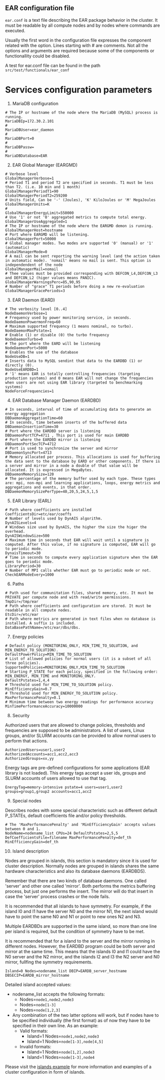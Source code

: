 EAR configuration file
----------------------
`ear.conf` is a text file describing the EAR package behavior in the cluster. It must be readable by all compute nodes and by nodes where commands are executed.

Usually the first word in the configuration file expresses the component related with the option. Lines starting with # are comments. Not all the options and arguments are required because some of the components or functionallity could be disabled.

A test for ear.conf file can be found in the path `src/test/functionals/ear_conf`

# Services configuration parameters

1) MariaDB configuration

```
# The IP or hostname of the node where the MariaDB (MySQL) process is running.
MariaDBIp=172.30.2.101
#
MariaDBUser=ear_daemon
#
MariaDBPort=0
#
MariaDBPassw=
#
MariaDBDatabase=EAR
```

2) EAR Global Manager (EARGMD)

```
# Verbose level
GlobalManagerVerbose=1
# Period T1 and period T2 are specified in seconds. T1 must be less than T2. (i.e. 10 min and 1 month)
GlobalManagerPeriodT1=90
GlobalManagerPeriodT2=259200
# Units field, Can be '-' (Joules), 'K' KiloJoules or 'M' MegaJoules
GlobalManagerUnits=K
#
GlobalManagerEnergyLimit=550000
# Use '1' or not '0' aggregated metrics to compute total energy.
GlobalManagerUseAggregated=1
# The IP or hostname of the node where the EARGMD demon is running.
GlobalManagerHost=hostname
# Port where EARGMD will be listening.
GlobalManagerPort=50000
# Global manager modes. Two modes are supported '0' (manual) or '1' (automatic)
GlobalManagerMode=0
# A mail can be sent reporting the warning level (and the action taken in automatic mode). 'nomail' means no mail is sent. This option is independendent of the node
GlobalManagerMail=nomail
# Thee values must be provided corresponding with DEFCON_L4,DEFCON_L3 and DEFCON_L2 (higer values means PANIC).
GlobalManagerWarningsPerc=85,90,95
# Number of "grace" T1 periods before doing a new re-evaluation
GlobalManagerGracePeriods=3
```

3) EAR Daemon (EARD)

```
# The verbosity level [0..4]
NodeDaemonVerbose=1
# Frequency used by power monitoring service, in seconds.
NodeDaemonPowermonFreq=60
# Maximum supported frequency (1 means nominal, no turbo).
NodeDaemonMaxPstate=1
# Enable (1) or disable (0) the turbo frequency
NodeDaemonTurbo=0
# The port where the EARD will be listening
NodeDaemonPort=5000
# Enables the use of the database
NodeUseDB=1
# Inserts data to MySQL sendint that data to the EARDBD (1) or directly (0).
NodeUseEARDBD=1
# '1' means EAR is totally controlling frequencies (targeting production systems) and 0 means EAR will not change the frequencies when users are not using EAR library (targeted to benchmarking systems)
NodeForceFrequencies=1
```

4) EAR Database Manager Daemon (EARDBD)

```
# In seconds, interval of time of accumulating data to generate an energy aggregation
DBDaemonAggregationTime=60
# In seconds, time between inserts of the buffered data
DBDaemonInsertionTime=30
# Port where the EARDBD server is listening
DBDaemonPortTCP=4711 , This port is used for main EARDBD
# Port where the EARDBD mirror is listening
DBDaemonPortSecTCP=4712
# Port is used to synchronize the server and mirror
DBDaemonSyncPort=4713
# Memory allocated per process. This allocations is used for buffering the data sent to the database by EARD or other components. If there is a server and mirror in a node a double of that value will be allocated. It is expressed in MegaBytes.
DBDaemonMemorySize=120
# The percentage of the memory buffer used by each type. These types are: mpi, non-mpi and learning applications, loops, energy metrics and aggregations and events, in that order.
DBDaemonMemorySizePerType=40,20,5,24,5,1,5
```

5) EAR Library (EARL)

```
# Path where coefficients are installed
CoefficientsDir=etc/ear/coeffs
# Number of levels used by DynAIS algorithm.
DynAISLevels=4
# Windows size used by DynAIS, the higher the size the higer the overhead.
DynAISWindowSize=500
# Maximum time in seconds that EAR will wait until a signature is computed. After this value, if no signature is computed, EAR will go to periodic mode.
DynaisTimeout=30
# Time in seconds to compute every application signature when the EAR goes to periodic mode.
LibraryPeriod=30
# Number of MPI calls whether EAR must go to periodic mode or not.
CheckEARModeEvery=1000
```

6) Paths

```
# Path used for communitation files, shared memory, etc. It must be PRIVATE per compute node and with read/write permissions.
TmpDir=/tmp/ear
# Path where coefficients and configuration are stored. It must be readable in all compute nodes.
EtcDir=/etc/ear
# Path where metrics are generated in text files when no database is installed. A suffix is included.
DataBasePathName=/etc/ear/dbs/dbs.
```

7) Energy policies

```
# Default policy (MONITORING_ONLY, MIN_TIME_TO_SOLUTION, and MIN_ENERGY_TO_SOLUTION).
DefaultPowerPolicy=MIN_TIME_TO_SOLUTION
# List of allowed policies for normal users (it is a subset of all three policies).
SupportedPolicies=MONITORING_ONLY,MIN_TIME_TO_SOLUTION
# Starting P_STATE for each policy, specified in the following order: MIN_ENERGY, MIN_TIME and MONITORING_ONLY.
DefaultPstates=1,4,4
# Threshold used for MIN_TIME_TO_SOLUTION policy.
MinEfficiencyGain=0.7
# Threshold used for MIN_ENERGY_TO_SOLUTION policy.
MaxPerformancePenalty=0.1
# Minimum time between two energy readings for performance accuracy
MinTimePerformanceAccuracy=10000000
```

8) Security

Authorized users that are allowed to change policies, thresholds and frequencies are supposed to be administrators. A list of users, Linux groups, and/or SLURM accounts can be provided to allow normal users to perform that actions.

```
AuthorizedUsers=user1,user2
AuthorizedAccounts=acc1,acc2,acc3
AuthorizedGroups=xx,yy
```

Energy tags are pre-defined configurations for some applications (EAR library is not loaded). This energy tags accept a user ids, groups and SLURM accounts of users allowed to use that tag.

```
EnergyTag=memory-intensive pstate=4 users=user1,user2 groups=group1,group2 accounts=acc1,acc2
```

9) Special nodes

Describes nodes with some special characteristic such as different default P_STATEs, default coefficients file and/or policy thresholds.

```
# The 'MaxPerformancePenalty' and 'MinEfficiencyGain' accepts values between 0 and 1.
NodeName=nodename_list CPUs=24 DefaultPstates=2,5,5   DefCoefficientsFile=filename MaxPerformancePenalty=def_th MinEfficiencyGain=def_th
```

10) Island description

Nodes are grouped in islands, this section is mandatory since it is used for cluster description. Normally nodes are grouped in islands shares the same hardware characteristics and also its database daemons (EARDBDS).

Remember that there are two kinds of database daemons. One called 'server' and other one called 'mirror'. Both performs the metrics buffering process, but just one performs the insert. The mirror will do that insert in case the 'server' process crashes or the node fails.

It is recommended that all islands to have symmetry. For example, if the island I0 and I1 have the server N0 and the mirror N1, the next island would have to point the same N0 and N1 or point to new ones N2 and N3.

Multiple EARDBDs are supported in the same island, so more than one line per island is required, but the condition of symmetry have to be met.

It is recommended that for a island to the server and the mirror running in different nodes. However, the EARDBD program could be both server and mirror at the same time. This means that the islands I0 and I1 could have the N0 server and the N2 mirror, and the islands I2 and I3 the N2 server and N0 mirror, fullfing the symmetry requirements.

```
Island=0 Nodes=nodename_list DBIP=EARDB_server_hostname   DBSECIP=EARDB_mirror_hostname
```

Detailed island accepted values:
- nodename_list accepts the following formats:
    - Nodes=`node1,node2,node3`
    - Nodes=`node[1-3]`
    - Nodes=`node[1,2,3]`
- Any combination of the two latter options will work, but if nodes have to be specified individually (the first format) as of now they have to be specified in their own line. As an example:
    - Valid formats:
        - Island=1 Nodes=`node1,node2,node3`
        - Island=1 Nodes=`node[1-3],node[4,5]`
    - Invalid formats:
        - Island=1 Nodes=`node[1,2],node3`
        - Island=1 Nodes=`node[1-3],node4`

Please visit the [islands example](./README.islands.md) for more information and examples of a cluster configuration in form of islands.

